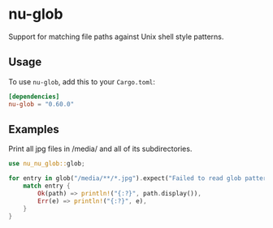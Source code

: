 nu-glob
====

Support for matching file paths against Unix shell style patterns.

## Usage

To use `nu-glob`, add this to your `Cargo.toml`:

```toml
[dependencies]
nu-glob = "0.60.0"
```

## Examples

Print all jpg files in /media/ and all of its subdirectories.

```rust
use nu_nu_glob::glob;

for entry in glob("/media/**/*.jpg").expect("Failed to read glob pattern") {
    match entry {
        Ok(path) => println!("{:?}", path.display()),
        Err(e) => println!("{:?}", e),
    }
}
```
